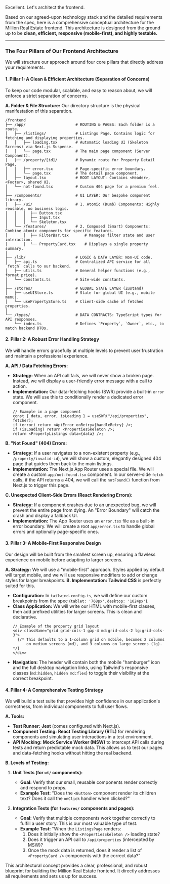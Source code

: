 Excellent. Let's architect the frontend.

Based on our agreed-upon technology stack and the detailed requirements from the spec, here is a comprehensive conceptual architecture for the Million Real Estate frontend. This architecture is designed from the ground up to be **clean, efficient, responsive (mobile-first), and highly testable.**

---

### The Four Pillars of Our Frontend Architecture

We will structure our approach around four core pillars that directly address your requirements.

#### 1. Pillar 1: A Clean & Efficient Architecture (Separation of Concerns)

To keep our code modular, scalable, and easy to reason about, we will enforce a strict separation of concerns.

**A. Folder & File Structure:** Our directory structure is the physical manifestation of this separation.

```plaintext
/frontend
├── /app/                      # ROUTING & PAGES: Each folder is a route.
│   ├── /listings/             # Listings Page. Contains logic for fetching and displaying properties.
│   │   ├── loading.tsx        # Automatic loading UI (Skeleton Screens) via Next.js Suspense.
│   │   └── page.tsx           # The main page component (Server Component).
│   ├── /property/[id]/        # Dynamic route for Property Detail Page.
│   │   ├── error.tsx          # Page-specific error boundary.
│   │   └── page.tsx           # The detail page component.
│   ├── layout.tsx             # ROOT LAYOUT: Contains <Header>, <Footer>, shared UI.
│   └── not-found.tsx          # Custom 404 page for a premium feel.
│
├── /components/               # UI LAYER: Our bespoke component library.
│   ├── /ui/                   # 1. Atomic (Dumb) Components: Highly reusable, no business logic.
│   │   │  ├── Button.tsx
│   │   │  ├── Input.tsx
│   │   │  └── Skeleton.tsx
│   └── /features/             # 2. Composed (Smart) Components: Combine atomic components for specific features.
│       │  ├── FilterBar.tsx       # Manages filter state and user interaction.
│       │  └── PropertyCard.tsx    # Displays a single property summary.
│
├── /lib/                      # LOGIC & DATA LAYER: Non-UI code.
│   ├── api.ts                 # Centralized API service for all `fetch` calls to our backend.
│   ├── utils.ts               # General helper functions (e.g., format price).
│   └── constants.ts           # Site-wide constants.
│
├── /stores/                   # GLOBAL STATE LAYER (Zustand)
│   ├── useUIStore.ts          # State for global UI (e.g., mobile menu).
│   └── usePropertyStore.ts    # Client-side cache of fetched properties.
│
└── /types/                    # DATA CONTRACTS: TypeScript types for API responses.
    └── index.ts               # Defines `Property`, `Owner`, etc., to match backend DTOs.
```

#### 2. Pillar 2: A Robust Error Handling Strategy

We will handle errors gracefully at multiple levels to prevent user frustration and maintain a professional experience.

**A. API / Data Fetching Errors:**

- **Strategy:** When an API call fails, we will never show a broken page. Instead, we will display a user-friendly error message with a call to action.
- **Implementation:** Our data-fetching hooks (SWR) provide a built-in `error` state. We will use this to conditionally render a dedicated error component.
  ```tsx
  // Example in a page component
  const { data, error, isLoading } = useSWR("/api/properties", fetcher);
  if (error) return <ApiError onRetry={handleRetry} />;
  if (isLoading) return <PropertiesSkeleton />;
  return <PropertyListings data={data} />;
  ```

**B. "Not Found" (404) Errors:**

- **Strategy:** If a user navigates to a non-existent property (e.g., `/property/invalid-id`), we will show a custom, elegantly designed 404 page that guides them back to the main listings.
- **Implementation:** The Next.js App Router uses a special file. We will create a custom `app/not-found.tsx` component. In our server-side `fetch` calls, if the API returns a 404, we will call the `notFound()` function from Next.js to trigger this page.

**C. Unexpected Client-Side Errors (React Rendering Errors):**

- **Strategy:** If a component crashes due to an unexpected bug, we will prevent the entire page from dying. An "Error Boundary" will catch the crash and display a fallback UI.
- **Implementation:** The App Router uses an `error.tsx` file as a built-in error boundary. We will create a root `app/error.tsx` to handle global errors and optionally page-specific ones.

#### 3. Pillar 3: A Mobile-First Responsive Design

Our design will be built from the smallest screen up, ensuring a flawless experience on mobile before adapting to larger screens.

**A. Strategy:** We will use a "mobile-first" approach. Styles applied by default will target mobile, and we will use responsive modifiers to add or change styles for larger breakpoints.
**B. Implementation:** **Tailwind CSS** is perfectly suited for this.

- **Configuration:** In `tailwind.config.ts`, we will define our custom breakpoints from the spec (`tablet: '768px'`, `desktop: '1024px'`).
- **Class Application:** We will write our HTML with mobile-first classes, then add prefixed utilities for larger screens. This is clean and declarative.
  ```tsx
  // Example of the property grid layout
  <div className="grid grid-cols-1 gap-4 md:grid-cols-2 lg:grid-cols-3">
    {/* This defaults to a 1-column grid on mobile, becomes 2 columns
        on medium screens (md), and 3 columns on large screens (lg). */}
  </div>
  ```
- **Navigation:** The header will contain both the mobile "hamburger" icon and the full desktop navigation links, using Tailwind's responsive classes (`md:hidden`, `hidden md:flex`) to toggle their visibility at the correct breakpoint.

#### 4. Pillar 4: A Comprehensive Testing Strategy

We will build a test suite that provides high confidence in our application's correctness, from individual components to full user flows.

**A. Tools:**

- **Test Runner:** **Jest** (comes configured with Next.js).
- **Component Testing:** **React Testing Library (RTL)** for rendering components and simulating user interactions in a test environment.
- **API Mocking:** **Mock Service Worker (MSW)** to intercept API calls during tests and return predictable mock data. This allows us to test our pages and data-fetching hooks without hitting the real backend.

**B. Levels of Testing:**

1.  **Unit Tests (for `ui/` components):**

    - **Goal:** Verify that our small, reusable components render correctly and respond to props.
    - **Example Test:** "Does the `<Button>` component render its children text? Does it call the `onClick` handler when clicked?"

2.  **Integration Tests (for `features/` components and pages):**
    - **Goal:** Verify that multiple components work together correctly to fulfill a user story. This is our most valuable type of test.
    - **Example Test:** "When the `ListingsPage` renders:
      1. Does it initially show the `<PropertiesSkeleton />` loading state?
      2. Does it trigger an API call to `/api/properties` (intercepted by MSW)?
      3. Once the mock data is returned, does it render a list of `<PropertyCard />` components with the correct data?"

This architectural concept provides a clear, professional, and robust blueprint for building the Million Real Estate frontend. It directly addresses all requirements and sets us up for success.
